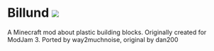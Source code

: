 Billund [![](http://cf.way2muchnoise.eu/full_223237_downloads.svg)](https://minecraft.curseforge.com/projects/223237)
=======

A Minecraft mod about plastic building blocks. Originally created for ModJam 3.
Ported by way2muchnoise, original by dan200

